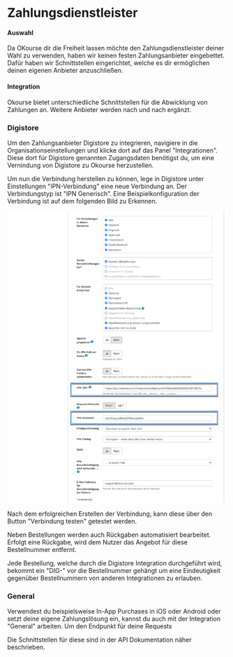 # Zahlungsdienstleister

#### Auswahl

Da OKourse dir die Freiheit lassen möchte den Zahlungsdienstleister deiner Wahl zu verwenden, haben wir keinen festen Zahlungsanbieter eingebettet. Dafür haben wir Schnittstellen eingerichtet, welche es dir ermöglichen deinen eigenen Anbieter anzuschließen.

#### Integration

Okourse bietet unterschiedliche Schnittstellen für die Abwicklung von Zahlungen an. Weitere Anbieter werden nach und nach ergänzt.


### Digistore

Um den Zahlungsanbieter Digistore zu integrieren, navigiere in die Organisationseinstellungen und klicke dort auf das Panel "Integrationen".
Diese dort für Digistore genannten Zugangsdaten benötigst du, um eine Vernindung von Digistore zu Okourse herzustellen.

Um nun die Verbindung herstellen zu können, lege in Digistore unter Einstellungen "IPN-Verbindung" eine neue Verbindung an. Der Verbindungstyp ist "IPN Generisch".
Eine Beispielkonfiguration der Verbindung ist auf dem folgenden Bild zu Erkennen.


![Digistore](../../assets/images/DigistoreConnection.png)

Nach dem erfolgreichen Erstellen der Verbindung, kann diese über den Button "Verbindung testen" getestet werden.

Neben Bestellungen werden auch Rückgaben automatisiert bearbeitet. Erfolgt eine Rückgabe, wird dem Nutzer das Angebot für diese Bestellnummer entfernt.

Jede Bestellung, welche durch die Digistore Integration durchgeführt wird, bekommt ein "DIG-" vor die Bestellnummer gehängt um eine Eindeutigkeit gegenüber Bestellnummern von anderen Integrationen zu erlauben.

### General

Verwendest du beispielsweise In-App Purchases in iOS oder Android oder setzt deine eigene Zahlungslösung ein, kannst du auch mit der Integration "General" arbeiten. Um den Endpunkt für deine Requests 

Die Schnittstellen für diese sind in der API Dokumentation näher beschrieben.